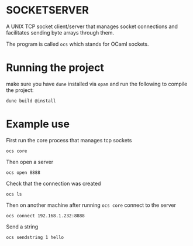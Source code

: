 # SOCKETSERVER

A UNIX TCP socket client/server that manages socket connections and facilitates sending byte arrays through them.

The program is called `ocs` which stands for OCaml sockets.

# Running the project

make sure you have `dune` installed via `opam` and run the following to compile the project:

```
dune build @install
```

# Example use
First run the core process that manages tcp sockets
```
ocs core
```

Then open a server
```
ocs open 8888
```

Check that the connection was created
```
ocs ls
```

Then on another machine after running `ocs core` connect to the server
```
ocs connect 192.168.1.232:8888
```

Send a string
```
ocs sendstring 1 hello
```